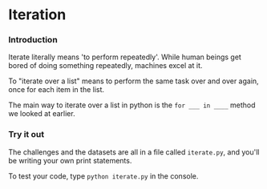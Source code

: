 # Iteration

### Introduction

Iterate literally means 'to perform repeatedly'. While human beings get bored of doing something repeatedly, machines excel at it.

To "iterate over a list" means to perform the same task over and over again, once for each item in the list.

The main way to iterate over a list in python is the `for ___ in ____` method we looked at earlier.

### Try it out

The challenges and the datasets are all in a file called `iterate.py`, and you'll be writing your own print statements.

To test your code, type `python iterate.py` in the console.
